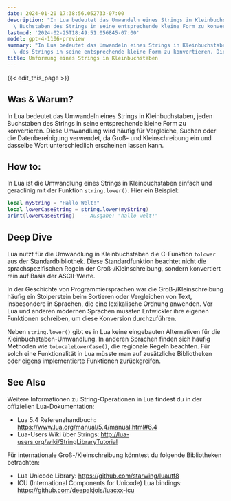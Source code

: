 ```yaml
---
date: 2024-01-20 17:38:56.052733-07:00
description: "In Lua bedeutet das Umwandeln eines Strings in Kleinbuchstaben, jeden\
  \ Buchstaben des Strings in seine entsprechende kleine Form zu konvertieren. Diese\u2026"
lastmod: '2024-02-25T18:49:51.056845-07:00'
model: gpt-4-1106-preview
summary: "In Lua bedeutet das Umwandeln eines Strings in Kleinbuchstaben, jeden Buchstaben\
  \ des Strings in seine entsprechende kleine Form zu konvertieren. Diese\u2026"
title: Umformung eines Strings in Kleinbuchstaben
---
```


{{< edit_this_page >}}

## Was & Warum?
In Lua bedeutet das Umwandeln eines Strings in Kleinbuchstaben, jeden Buchstaben des Strings in seine entsprechende kleine Form zu konvertieren. Diese Umwandlung wird häufig für Vergleiche, Suchen oder die Datenbereinigung verwendet, da Groß- und Kleinschreibung ein und dasselbe Wort unterschiedlich erscheinen lassen kann.

## How to:
In Lua ist die Umwandlung eines Strings in Kleinbuchstaben einfach und geradlinig mit der Funktion `string.lower()`. Hier ein Beispiel:

```Lua
local myString = "Hallo Welt!"
local lowerCaseString = string.lower(myString)
print(lowerCaseString)  -- Ausgabe: "hallo welt!"
```

## Deep Dive
Lua nutzt für die Umwandlung in Kleinbuchstaben die C-Funktion `tolower` aus der Standardbibliothek. Diese Standardfunktion beachtet nicht die sprachspezifischen Regeln der Groß-/Kleinschreibung, sondern konvertiert rein auf Basis der ASCII-Werte. 

In der Geschichte von Programmiersprachen war die Groß-/Kleinschreibung häufig ein Stolperstein beim Sortieren oder Vergleichen von Text, insbesondere in Sprachen, die eine lexikalische Ordnung anwenden. Vor Lua und anderen modernen Sprachen mussten Entwickler ihre eigenen Funktionen schreiben, um diese Konversion durchzuführen.

Neben `string.lower()` gibt es in Lua keine eingebauten Alternativen für die Kleinbuchstaben-Umwandlung. In anderen Sprachen finden sich häufig Methoden wie `toLocaleLowerCase()`, die regionale Regeln beachten. Für solch eine Funktionalität in Lua müsste man auf zusätzliche Bibliotheken oder eigens implementierte Funktionen zurückgreifen.

## See Also
Weitere Informationen zu String-Operationen in Lua findest du in der offiziellen Lua-Dokumentation:

- Lua 5.4 Referenzhandbuch: https://www.lua.org/manual/5.4/manual.html#6.4
- Lua-Users Wiki über Strings: http://lua-users.org/wiki/StringLibraryTutorial

Für internationale Groß-/Kleinschreibung könntest du folgende Bibliotheken betrachten:

- Lua Unicode Library: https://github.com/starwing/luautf8
- ICU (International Components for Unicode) Lua bindings: https://github.com/deepakjois/luacxx-icu

